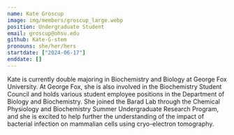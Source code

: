```yaml
---
name: Kate Groscup
image: img/members/groscup_large.webp
position: Undergraduate Student
email: groscup@ohsu.edu
github: Kate-G-stem
pronouns: she/her/hers
startdate: ["2024-06-17"]
enddate: []
---
```

Kate is currently double majoring in Biochemistry and Biology at George Fox University. At George Fox, she is also involved in the Biochemistry Student Council and holds various student employee positions in the Department of Biology and Biochemistry. She joined the Barad Lab through the Chemical Physiology and Biochemistry Summer Undergraduate Research Program, and she is excited to help further the understanding of the impact of bacterial infection on mammalian cells using cryo-electron tomography. 
